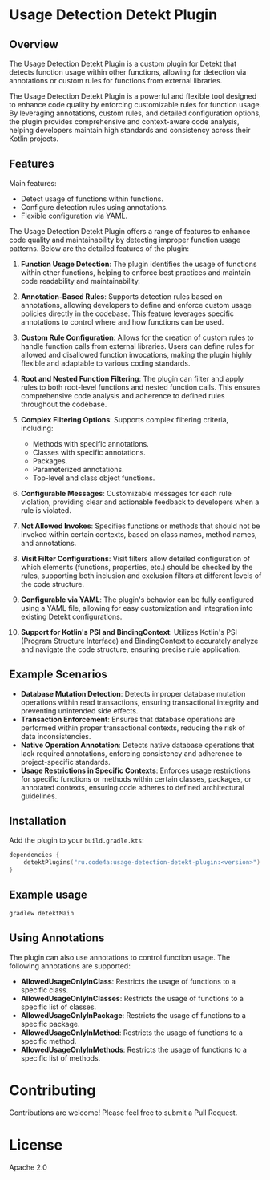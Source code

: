 # Usage Detection Detekt Plugin

## Overview

The Usage Detection Detekt Plugin is a custom plugin for Detekt that detects function usage within other functions, allowing for detection via annotations or custom rules for functions from external libraries.

The Usage Detection Detekt Plugin is a powerful and flexible tool designed to enhance code quality by enforcing customizable rules for function usage. By leveraging annotations, custom rules, and detailed configuration options, the plugin provides comprehensive and context-aware code analysis, helping developers maintain high standards and consistency across their Kotlin projects.

## Features

Main features:

* Detect usage of functions within functions.
* Configure detection rules using annotations.
* Flexible configuration via YAML.

The Usage Detection Detekt Plugin offers a range of features to enhance code quality and maintainability by detecting improper function usage patterns. Below are the detailed features of the plugin:

1) **Function Usage Detection**: The plugin identifies the usage of functions within other functions, helping to enforce best practices and maintain code readability and maintainability.
2) **Annotation-Based Rules**: Supports detection rules based on annotations, allowing developers to define and enforce custom usage policies directly in the codebase. This feature leverages specific annotations to control where and how functions can be used.
3) **Custom Rule Configuration**: Allows for the creation of custom rules to handle function calls from external libraries. Users can define rules for allowed and disallowed function invocations, making the plugin highly flexible and adaptable to various coding standards.
4) **Root and Nested Function Filtering**: The plugin can filter and apply rules to both root-level functions and nested function calls. This ensures comprehensive code analysis and adherence to defined rules throughout the codebase.
5) **Complex Filtering Options**: Supports complex filtering criteria, including:

   * Methods with specific annotations.
   * Classes with specific annotations.
   * Packages.
   * Parameterized annotations.
   * Top-level and class object functions.

6) **Configurable Messages**: Customizable messages for each rule violation, providing clear and actionable feedback to developers when a rule is violated.
7) **Not Allowed Invokes**: Specifies functions or methods that should not be invoked within certain contexts, based on class names, method names, and annotations.
8) **Visit Filter Configurations**: Visit filters allow detailed configuration of which elements (functions, properties, etc.) should be checked by the rules, supporting both inclusion and exclusion filters at different levels of the code structure.
9) **Configurable via YAML**: The plugin's behavior can be fully configured using a YAML file, allowing for easy customization and integration into existing Detekt configurations.
10) **Support for Kotlin's PSI and BindingContext**: Utilizes Kotlin's PSI (Program Structure Interface) and BindingContext to accurately analyze and navigate the code structure, ensuring precise rule application.

## Example Scenarios

* **Database Mutation Detection**: Detects improper database mutation operations within read transactions, ensuring transactional integrity and preventing unintended side effects.
* **Transaction Enforcement**: Ensures that database operations are performed within proper transactional contexts, reducing the risk of data inconsistencies.
* **Native Operation Annotation**: Detects native database operations that lack required annotations, enforcing consistency and adherence to project-specific standards.
* **Usage Restrictions in Specific Contexts**: Enforces usage restrictions for specific functions or methods within certain classes, packages, or annotated contexts, ensuring code adheres to defined architectural guidelines.

## Installation

Add the plugin to your `build.gradle.kts`:

```kotlin
dependencies {
    detektPlugins("ru.code4a:usage-detection-detekt-plugin:<version>")
}
```

## Example usage

```shell
gradlew detektMain
```

## Using Annotations

The plugin can also use annotations to control function usage. The following annotations are supported:

* **AllowedUsageOnlyInClass**: Restricts the usage of functions to a specific class.
* **AllowedUsageOnlyInClasses**: Restricts the usage of functions to a specific list of classes.
* **AllowedUsageOnlyInPackage**: Restricts the usage of functions to a specific package.
* **AllowedUsageOnlyInMethod**: Restricts the usage of functions to a specific method.
* **AllowedUsageOnlyInMethods**: Restricts the usage of functions to a specific list of methods.

# Contributing

Contributions are welcome! Please feel free to submit a Pull Request.

# License

Apache 2.0
